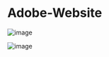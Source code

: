 # Adobe-Website
![image](https://github.com/user-attachments/assets/1e05c521-9dbc-4c41-9558-62e7f7d80e25)

![image](https://github.com/user-attachments/assets/2f915d6b-82de-46e1-825a-91d45740fb38)
